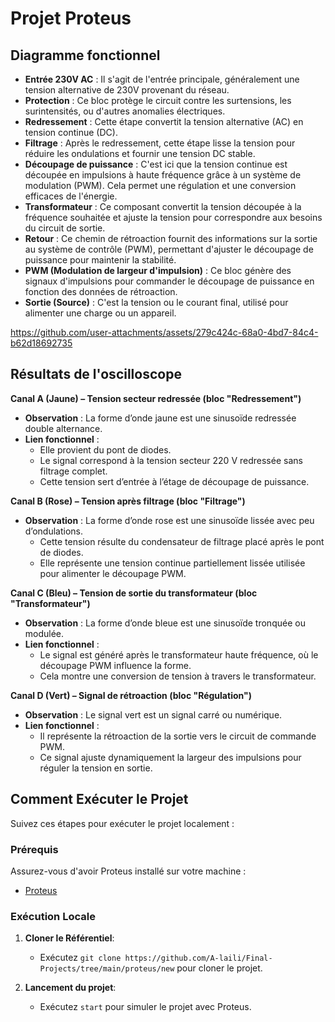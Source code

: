 # Projet Proteus

## Diagramme fonctionnel

- **Entrée 230V AC** : Il s'agit de l'entrée principale, généralement une tension alternative de 230V provenant du réseau.
- **Protection** : Ce bloc protège le circuit contre les surtensions, les surintensités, ou d'autres anomalies électriques.
- **Redressement** : Cette étape convertit la tension alternative (AC) en tension continue (DC).
- **Filtrage** : Après le redressement, cette étape lisse la tension pour réduire les ondulations et fournir une tension DC stable.
- **Découpage de puissance** : C'est ici que la tension continue est découpée en impulsions à haute fréquence grâce à un système de modulation (PWM). Cela permet une régulation et une conversion efficaces de l'énergie.
- **Transformateur** : Ce composant convertit la tension découpée à la fréquence souhaitée et ajuste la tension pour correspondre aux besoins du circuit de sortie.
- **Retour** : Ce chemin de rétroaction fournit des informations sur la sortie au système de contrôle (PWM), permettant d'ajuster le découpage de puissance pour maintenir la stabilité.
- **PWM (Modulation de largeur d'impulsion)** : Ce bloc génère des signaux d'impulsions pour commander le découpage de puissance en fonction des données de rétroaction.
- **Sortie (Source)** : C'est la tension ou le courant final, utilisé pour alimenter une charge ou un appareil.


https://github.com/user-attachments/assets/279c424c-68a0-4bd7-84c4-b62d18692735

## Résultats de l'oscilloscope

**Canal A (Jaune) – Tension secteur redressée (bloc "Redressement")**
- **Observation** : La forme d’onde jaune est une sinusoïde redressée double alternance.
- **Lien fonctionnel** :
  - Elle provient du pont de diodes.
  - Le signal correspond à la tension secteur 220 V redressée sans filtrage 
complet.
  - Cette tension sert d’entrée à l’étage de découpage de puissance.

**Canal B (Rose) – Tension après filtrage (bloc "Filtrage")**
- **Observation** : La forme d’onde rose est une sinusoïde lissée avec peu d’ondulations.
  - Cette tension résulte du condensateur de filtrage placé après le pont de 
diodes.
  - Elle représente une tension continue partiellement lissée utilisée pour 
alimenter le découpage PWM.

**Canal C (Bleu) – Tension de sortie du transformateur (bloc "Transformateur")**
- **Observation** : La forme d’onde bleue est une sinusoïde tronquée ou modulée.
- **Lien fonctionnel** :
  - Le signal est généré après le transformateur haute fréquence, où le découpage 
PWM influence la forme.
  - Cela montre une conversion de tension à travers le transformateur.
 
**Canal D (Vert) – Signal de rétroaction (bloc "Régulation")**
- **Observation** : Le signal vert est un signal carré ou numérique.
- **Lien fonctionnel** :
  - Il représente la rétroaction de la sortie vers le circuit de commande PWM.
  - Ce signal ajuste dynamiquement la largeur des impulsions pour réguler la 
tension en sortie.

## Comment Exécuter le Projet

Suivez ces étapes pour exécuter le projet localement :

### Prérequis

Assurez-vous d'avoir Proteus installé sur votre machine :

- [Proteus](https://www.labcenter.com/downloads/)

### Exécution Locale

1. **Cloner le Référentiel**:
   - Exécutez `git clone https://github.com/A-laili/Final-Projects/tree/main/proteus/new` pour cloner le projet.

2. **Lancement du projet**:
   - Exécutez `start` pour simuler le projet avec Proteus.




